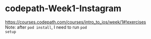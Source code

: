 # codepath-Week1-Instagram
https://courses.codepath.com/courses/intro_to_ios/week/1#!exercises
<br>
Note: after <code>pod install</code>, I need to run <code>pod setup</code>
